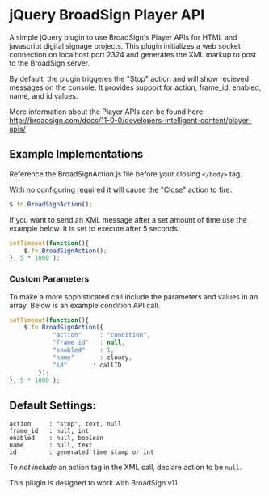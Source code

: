 # jQuery BroadSign Player API
A simple jQuery plugin to use BroadSign's Player APIs for HTML and javascript digital signage projects. This plugin initializes a web socket connection on localhost port 2324 and generates the XML markup to post to the BroadSign server.

By default, the plugin triggeres the "Stop" action and will show recieved messages on the console. It provides support for action, frame_id, enabled, name, and id values.

More information about the Player APIs can be found here: http://broadsign.com/docs/11-0-0/developers-intelligent-content/player-apis/

## Example Implementations

Reference the BroadSignAction.js file before your closing `</body>` tag. 

With no configuring required it will cause the "Close" action to fire. 

```javascript
$.fn.BroadSignAction();
```

If you want to send an XML message after a set amount of time use the example below. It is set to execute after 5 seconds.

```javascript
setTimeout(function(){
    $.fn.BroadSignAction();
}, 5 * 1000 );
```

### Custom Parameters

To make a more sophisticated call include the parameters and values in an array. Below is an example condition API call.

```javascript
setTimeout(function(){
    $.fn.BroadSignAction({
            "action"     : "condition",
            "frame_id"   : null,
            "enabled"    : 1,
            "name"       : cloudy,
            "id"       : callID
        });
}, 5 * 1000 );
```

## Default Settings:

```
action     : "stop", text, null
frame_id   : null, int
enabled    : null, boolean
name       : null, text
id         : generated time stamp or int
```

To *not include* an action tag in the XML call, declare action to be `null`.


This plugin is designed to work with BroadSign v11.